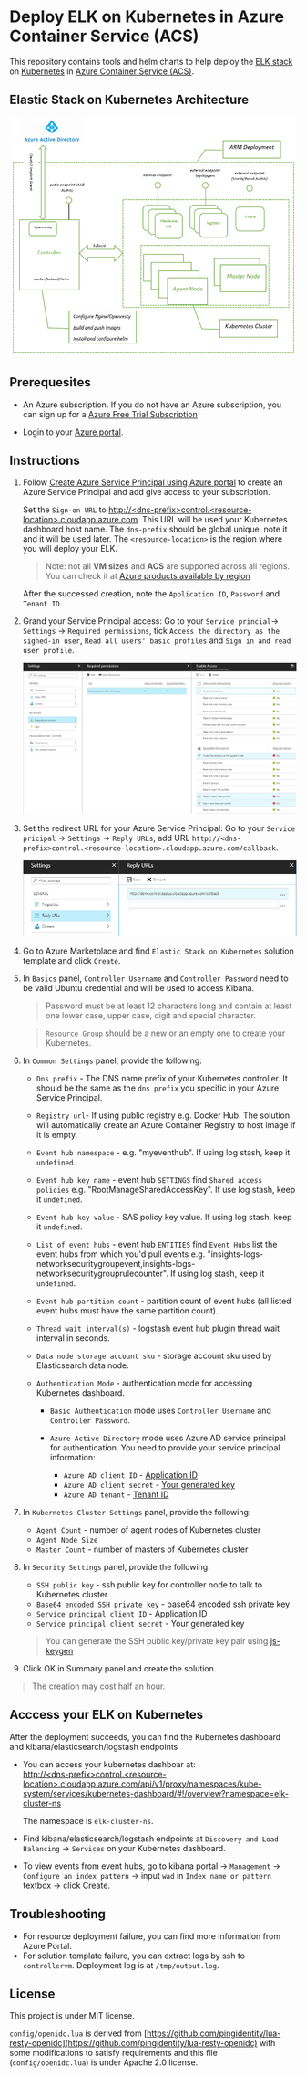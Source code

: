 # Deploy ELK on Kubernetes in Azure Container Service (ACS)

This repository contains tools and helm charts to help deploy the [ELK stack](https://www.elastic.co/products) on [Kubernetes](https://kubernetes.io/) in [Azure Container Service (ACS)](https://docs.microsoft.com/azure/container-service/).

## Elastic Stack on Kubernetes Architecture
![Elastic Stack on Kubernetes Architecture](image/elk-acs-kube-arch.png)

## Prerequesites

* An Azure subscription. If you do not have an Azure subscription, you can sign up for a [Azure Free Trial Subscription](https://azure.microsoft.com/offers/ms-azr-0044p/)

* Login to your [Azure portal](https://portal.azure.com).

## Instructions
1. Follow [Create Azure Service Principal using Azure portal](https://docs.microsoft.com/en-us/azure/azure-resource-manager/resource-group-create-service-principal-portal) to create an Azure Service Principal and add give access to your subscription.

    Set the `Sign-on URL` to [http://\<dns-prefix>control.\<resource-location>.cloudapp.azure.com](#). This URL will be used your Kubernetes dashboard host name. The `dns-prefix` should be global unique, note it and it will be used later. The `<resource-location>` is the region where you will deploy your ELK.

    > Note: not all **VM sizes** and **ACS** are supported across all regions. You can check it at [Azure products available by region](https://azure.microsoft.com/en-us/regions/services/)

    After the successed creation, note the `Application ID`, `Password` and `Tenant ID`.

1. Grand your Service Principal access: Go to your `Service princial`-> `Settings` ->  `Required permissions`, tick `Access the directory as the signed-in user`, `Read all users' basic profiles` and `Sign in and read user profile`.

   ![Add Azure Service Principal access](image/elk-acs-kube-aad-access.png)

1. Set the redirect URL for your Azure Service Principal: Go to your `Service pricipal` -> `Settings` -> `Reply URLs`, add URL `http://<dns-prefix>control.<resource-location>.cloudapp.azure.com/callback`.

   ![Add Azure Service Principal redirect URL](image/elk-acs-kube-aad-redirect.png)

1. Go to Azure Marketplace and find `Elastic Stack on Kubernetes` solution template and click `Create`.

1. In `Basics` panel, `Controller Username` and `Controller Password` need to be valid Ubuntu credential and will be used to access Kibana.
    > Password must be at least 12 characters long and contain at least one lower case, upper case, digit and special character. 
   
    > `Resource Group` should be a new or an empty one to create your Kubernetes.

1. In `Common Settings` panel, provide the following:
   * `Dns prefix` - The DNS name prefix of your Kubernetes controller. It should be the same as the `dns prefix` you specific in your Azure Service Principal.

   * `Registry url`- If using public registry e.g. Docker Hub. The solution will automatically create an Azure Container Registry to host image if it is empty.
   * `Event hub namespace` - e.g. "myeventhub". If using log stash, keep it `undefined`.
   * `Event hub key name` - event hub `SETTINGS` find `Shared access policies` e.g. "RootManageSharedAccessKey".  If use log stash, keep it `undefined`.
   * `Event hub key value` - SAS policy key value.  If using log stash, keep it `undefined`.
   * `List of event hubs` - event hub `ENTITIES` find `Event Hubs` list the event hubs from which you'd pull events e.g. "insights-logs-networksecuritygroupevent,insights-logs-networksecuritygrouprulecounter".  If using log stash, keep it `undefined`.
   * `Event hub partition count` - partition count of event hubs (all listed event hubs must have the same partition count).
   * `Thread wait interval(s)` - logstash event hub plugin thread wait interval in seconds.
   * `Data node storage account sku` - storage account sku used by Elasticsearch data node.
   * `Authentication Mode` - authentication mode for accessing Kubernetes dashboard.
      * `Basic Authentication` mode uses `Controller Username` and `Controller Password`.
      * `Azure Active Directory` mode uses Azure AD service principal for authentication. You need to provide your service principal information:

        * `Azure AD client ID` - [Application ID](https://docs.microsoft.com/en-us/azure/azure-resource-manager/resource-group-create-service-principal-portal#get-application-id-and-authentication-key)
        * `Azure AD client secret` - [Your generated key](https://docs.microsoft.com/en-us/azure/azure-resource-manager/resource-group-create-service-principal-portal#get-application-id-and-authentication-key)
        * `Azure AD tenant` - [Tenant ID](https://docs.microsoft.com/en-us/azure/azure-resource-manager/resource-group-create-service-principal-portal#get-tenant-id)

1. In `Kubernetes Cluster Settings` panel, provide the following:
     * `Agent Count` - number of agent nodes of Kubernetes cluster
     * `Agent Node Size`
     * `Master Count` - number of masters of Kubernetes cluster

1. In `Security Settings` panel, provide the following:
     * `SSH public key` - ssh public key for controller node to talk to Kubernetes cluster
     * `Base64 encoded SSH private key` - base64 encoded ssh private key
     * `Service principal client ID` - Application ID
     * `Service principal client secret` - Your generated key

     > You can generate the SSH public key/private key pair using [js-keygen](https://microsoft.github.io/elk-acs-kubernetes/)

1. Click OK in Summary panel and create the solution.

> The creation may cost half an hour.

## Acccess your ELK on Kubernetes
After the deployment succeeds, you can find the Kubernetes dashboard and kibana/elasticsearch/logstash endpoints
* You can access your kubernetes dashboar at:   
  [http://\<dns-prefix>control.\<resource-location>.cloudapp.azure.com/api/v1/proxy/namespaces/kube-system/services/kubernetes-dashboard/#!/overview?namespace=elk-cluster-ns](#)

  The namespace is `elk-cluster-ns`.

* Find kibana/elasticsearch/logstash endpoints at `Discovery and Load Balancing` -> `Services` on your Kubernetes dashboard.

* To view events from event hubs, go to kibana portal -> `Management` -> `Configure an index pattern` -> input `wad` in `Index name or pattern` textbox -> click Create.

## Troubleshooting
* For resource deployment failure, you can find more information from Azure Portal.
* For solution template failure, you can extract logs by ssh to `controllervm`. Deployment log is at `/tmp/output.log`.

## License
  This project is under MIT license.

  `config/openidc.lua` is derived from [https://github.com/pingidentity/lua-resty-openidc](https://github.com/pingidentity/lua-resty-openidc) with some modifications to satisfy requirements and this file (`config/openidc.lua`) is under Apache 2.0 license.

